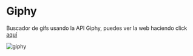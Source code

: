 # Giphy

Buscador de gifs usando la API Giphy, puedes ver la web haciendo click [aquí](https://giphy-wp.netlify.app/)

![giphy](https://github.com/user-attachments/assets/8a2410c2-8eaf-4f2b-960e-d8bbf55bf471)


